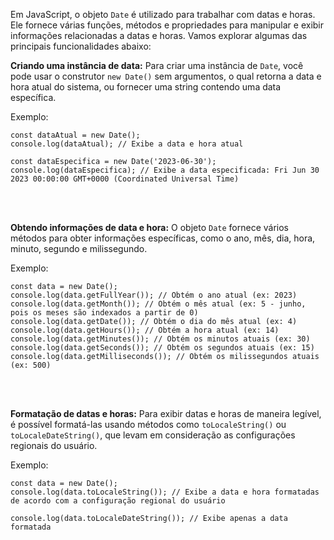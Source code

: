 Em JavaScript, o objeto `Date` é utilizado para trabalhar com datas e horas. Ele fornece várias funções, métodos e propriedades para manipular e exibir informações relacionadas a datas e horas. Vamos explorar algumas das principais funcionalidades abaixo:
<br>

**Criando uma instância de data:**
Para criar uma instância de `Date`, você pode usar o construtor `new Date()` sem argumentos, o qual retorna a data e hora atual do sistema, ou fornecer uma string contendo uma data específica.
<br>

Exemplo:
```
const dataAtual = new Date();
console.log(dataAtual); // Exibe a data e hora atual

const dataEspecifica = new Date('2023-06-30');
console.log(dataEspecifica); // Exibe a data especificada: Fri Jun 30 2023 00:00:00 GMT+0000 (Coordinated Universal Time)
```
<br><br>

**Obtendo informações de data e hora:**
O objeto `Date` fornece vários métodos para obter informações específicas, como o ano, mês, dia, hora, minuto, segundo e milissegundo.
<br>

Exemplo:
```
const data = new Date();
console.log(data.getFullYear()); // Obtém o ano atual (ex: 2023)
console.log(data.getMonth()); // Obtém o mês atual (ex: 5 - junho, pois os meses são indexados a partir de 0)
console.log(data.getDate()); // Obtém o dia do mês atual (ex: 4)
console.log(data.getHours()); // Obtém a hora atual (ex: 14)
console.log(data.getMinutes()); // Obtém os minutos atuais (ex: 30)
console.log(data.getSeconds()); // Obtém os segundos atuais (ex: 15)
console.log(data.getMilliseconds()); // Obtém os milissegundos atuais (ex: 500)
```
<br><br>

**Formatação de datas e horas:**
Para exibir datas e horas de maneira legível, é possível formatá-las usando métodos como `toLocaleString()` ou `toLocaleDateString()`, que levam em consideração as configurações regionais do usuário.
<br>

Exemplo:
```
const data = new Date();
console.log(data.toLocaleString()); // Exibe a data e hora formatadas de acordo com a configuração regional do usuário

console.log(data.toLocaleDateString()); // Exibe apenas a data formatada
```
<br><br>

